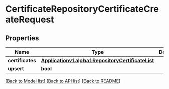 # CertificateRepositoryCertificateCreateRequest

## Properties
Name | Type | Description | Notes
------------ | ------------- | ------------- | -------------
**certificates** | [**Applicationv1alpha1RepositoryCertificateList**](Applicationv1alpha1RepositoryCertificateList.md) |  | [optional] 
**upsert** | **bool** |  | [optional] 

[[Back to Model list]](../README.md#documentation-for-models) [[Back to API list]](../README.md#documentation-for-api-endpoints) [[Back to README]](../README.md)


